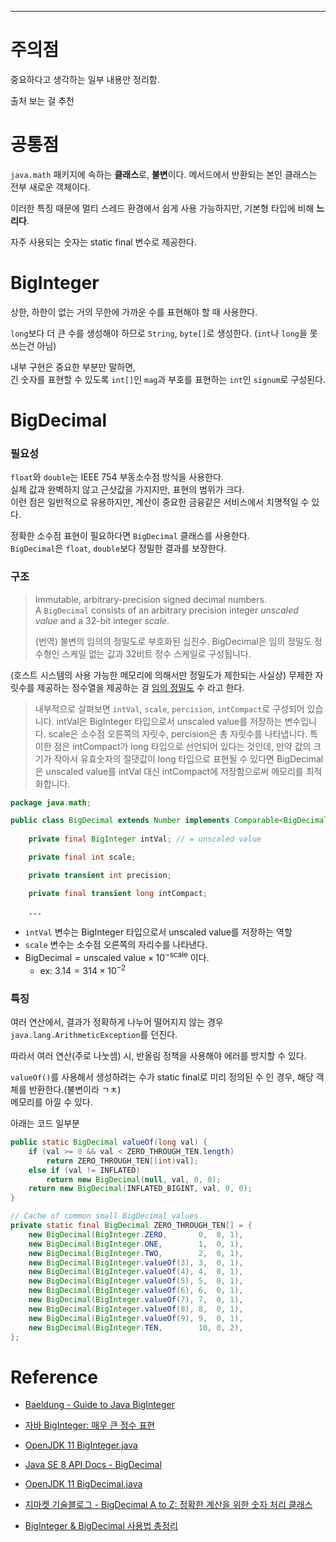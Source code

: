- - -

# 주의점
중요하다고 생각하는 일부 내용만 정리함.  

출처 보는 걸 추천

# 공통점
`java.math` 패키지에 속하는 **클래스**로, **불변**이다. 메서드에서 반환되는 본인 클래스는 전부 새로운 객체이다.

이러한 특징 때문에 멀티 스레드 환경에서 쉽게 사용 가능하지만, 기본형 타입에 비해 **느리다**.

자주 사용되는 숫자는 static final 변수로 제공한다.
# BigInteger

상한, 하한이 없는 거의 무한에 가까운 수를 표현해야 할 때 사용한다.

`long`보다 더 큰 수를 생성해야 하므로 `String`, `byte[]`로 생성한다. (`int`나 `long`을 못쓰는건 아님)

내부 구현은 중요한 부분만 말하면,   
긴 숫자를 표현할 수 있도록 `int[]`인 `mag`과 부호를 표현하는 `int`인 `signum`로 구성된다.

# BigDecimal

### 필요성

`float`와 `double`는 IEEE 754 부동소수점 방식을 사용한다.   
실제 값과 완벽하지 않고 근삿값을 가지지만, 표현의 범위가 크다.   
이런 점은 일반적으로 유용하지만, 계산이 중요한 금융같은 서비스에서 치명적일 수 있다.   

정확한 소수점 표현이 필요하다면 `BigDecimal` 클래스를 사용한다.   
`BigDecimal`은 `float`, `double`보다 정밀한 결과를 보장한다.  

### 구조

> Immutable, arbitrary-precision signed decimal numbers. A `BigDecimal` consists of an arbitrary precision integer _unscaled value_ and a 32-bit integer _scale_.
> 
> (번역) 불변의 임의의 정밀도로 부호화된 십진수. BigDecimal은 임의 정밀도 정수형인 스케일 없는 값과 32비트 정수 스케일로 구성됩니다.

(호스트 시스템의 사용 가능한 메모리에 의해서만 정밀도가 제한되는 사실상) 무제한 자릿수를 제공하는 정수열을 제공하는 걸 [임의 정밀도](https://en.wikipedia.org/wiki/Arbitrary-precision_arithmetic) 수 라고 한다.

> 내부적으로 살펴보면 `intVal`, `scale`, `percision`, `intCompact`로 구성되어 있습니다. intVal은 BigInteger 타입으로서 unscaled value를 저장하는 변수입니다. scale은 소수점 오른쪽의 자릿수, percision은 총 자릿수를 나타냅니다. 특이한 점은 intCompact가 long 타입으로 선언되어 있다는 것인데, 만약 값의 크기가 작아서 유효숫자의 절댓값이 long 타입으로 표현될 수 있다면 BigDecimal은 unscaled value를 intVal 대신 intCompact에 저장함으로써 메모리를 최적화합니다.

```java
package java.math;

public class BigDecimal extends Number implements Comparable<BigDecimal> {
    
    private final BigInteger intVal; // = unscaled value

    private final int scale;

    private transient int precision;

    private final transient long intCompact;
    
    ...
```

- `intVal` 변수는 BigInteger 타입으로서 unscaled value를 저장하는 역할
- `scale` 변수는 소수점 오른쪽의 자리수를 나타낸다.
- $\text{BigDecimal} = \text{unscaled value} \times 10^{-\text{scale}}$ 이다.
	- ex: $3.14 = 314 \times 10^{-2}$

### 특징

여러 연산에서, 결과가 정확하게 나누어 떨어지지 않는 경우 `java.lang.ArithmeticException`를 던진다.

따라서 여러 연산(주로 나눗셈) 시, 반올림 정책을 사용해야 에러를 방지할 수 있다.

`valueOf()`를 사용해서 생성하려는 수가 static final로 미리 정의된 수 인 경우, 해당 객체를 반환한다.(불변이라 ㄱㅊ)  
메모리를 아낄 수 있다.

아래는 코드 일부분

```java
public static BigDecimal valueOf(long val) {
	if (val >= 0 && val < ZERO_THROUGH_TEN.length)
		return ZERO_THROUGH_TEN[(int)val];
	else if (val != INFLATED)
		return new BigDecimal(null, val, 0, 0);
	return new BigDecimal(INFLATED_BIGINT, val, 0, 0);
}
```

```java
// Cache of common small BigDecimal values.
private static final BigDecimal ZERO_THROUGH_TEN[] = {
	new BigDecimal(BigInteger.ZERO,       0,  0, 1),
	new BigDecimal(BigInteger.ONE,        1,  0, 1),
	new BigDecimal(BigInteger.TWO,        2,  0, 1),
	new BigDecimal(BigInteger.valueOf(3), 3,  0, 1),
	new BigDecimal(BigInteger.valueOf(4), 4,  0, 1),
	new BigDecimal(BigInteger.valueOf(5), 5,  0, 1),
	new BigDecimal(BigInteger.valueOf(6), 6,  0, 1),
	new BigDecimal(BigInteger.valueOf(7), 7,  0, 1),
	new BigDecimal(BigInteger.valueOf(8), 8,  0, 1),
	new BigDecimal(BigInteger.valueOf(9), 9,  0, 1),
	new BigDecimal(BigInteger.TEN,        10, 0, 2),
};
```
# Reference
- [Baeldung - Guide to Java BigInteger](https://www.baeldung.com/java-biginteger)
- [자바 BigInteger: 매우 큰 정수 표현](https://madplay.github.io/post/biginteger-in-java)
- [OpenJDK 11 BigInteger.java](https://github.com/AdoptOpenJDK/openjdk-jdk11/blob/master/src/java.base/share/classes/java/math/BigInteger.java)

- [Java SE 8 API Docs - BigDecimal](https://docs.oracle.com/javase/8/docs/api/java/math/BigDecimal.html)
- [OpenJDK 11 BigDecimal.java](https://github.com/AdoptOpenJDK/openjdk-jdk11/blob/master/src/java.base/share/classes/java/math/BigDecimal.java)
- [지마켓 기술블로그 - BigDecimal A to Z: 정확한 계산을 위한 숫자 처리 클래스](https://dev.gmarket.com/75)
- [BigInteger & BigDecimal 사용법 총정리]([https://arc.net/l/quote/ohodgzfj](https://inpa.tistory.com/entry/JAVA-%E2%98%95-BigInteger-BigDecimal-%EC%9E%90%EB%A3%8C%ED%98%95-%EC%82%AC%EC%9A%A9%EB%B2%95-%EC%B4%9D%EC%A0%95%EB%A6%AC))